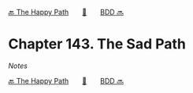 [🔙 The Happy Path][previous-chapter]&nbsp;&nbsp;&nbsp;&nbsp;&nbsp;&nbsp;&nbsp;[🏡][readme]&nbsp;&nbsp;&nbsp;&nbsp;&nbsp;&nbsp;&nbsp;[BDD 🔜][upcoming-chapter]

# Chapter 143. The Sad Path

_Notes_

[🔙 The Happy Path][previous-chapter]&nbsp;&nbsp;&nbsp;&nbsp;&nbsp;&nbsp;&nbsp;[🏡][readme]&nbsp;&nbsp;&nbsp;&nbsp;&nbsp;&nbsp;&nbsp;[BDD 🔜][upcoming-chapter]

[readme]: README.md
[previous-chapter]: ch142-the-happy-path.md
[upcoming-chapter]: ch144-bdd.md